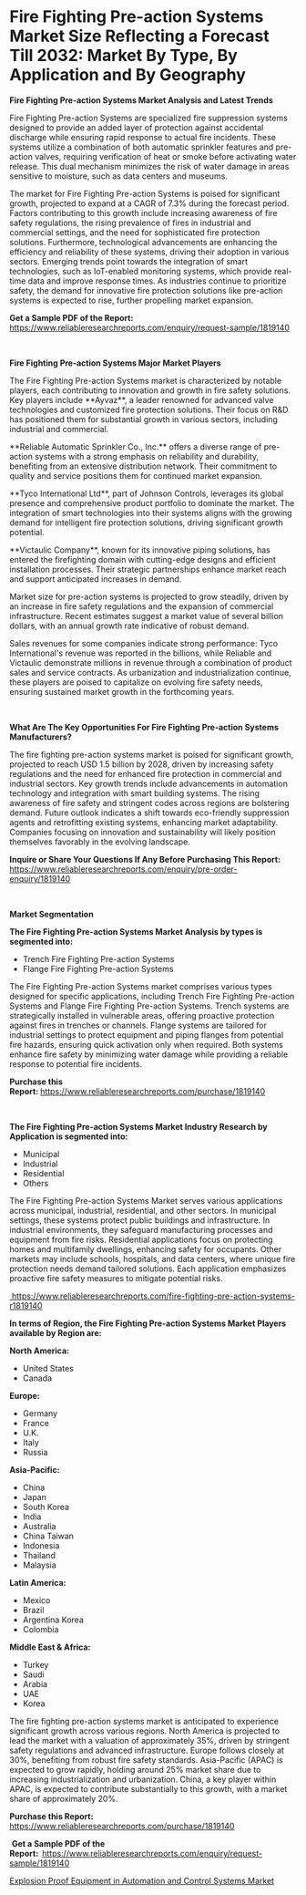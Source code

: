 <p><h1>Fire Fighting Pre-action Systems Market Size Reflecting a Forecast Till 2032: Market By Type, By Application and By Geography</h1></p><p><strong>Fire Fighting Pre-action Systems Market Analysis and Latest Trends</strong></p>
<p><p>Fire Fighting Pre-action Systems are specialized fire suppression systems designed to provide an added layer of protection against accidental discharge while ensuring rapid response to actual fire incidents. These systems utilize a combination of both automatic sprinkler features and pre-action valves, requiring verification of heat or smoke before activating water release. This dual mechanism minimizes the risk of water damage in areas sensitive to moisture, such as data centers and museums.</p><p>The market for Fire Fighting Pre-action Systems is poised for significant growth, projected to expand at a CAGR of 7.3% during the forecast period. Factors contributing to this growth include increasing awareness of fire safety regulations, the rising prevalence of fires in industrial and commercial settings, and the need for sophisticated fire protection solutions. Furthermore, technological advancements are enhancing the efficiency and reliability of these systems, driving their adoption in various sectors. Emerging trends point towards the integration of smart technologies, such as IoT-enabled monitoring systems, which provide real-time data and improve response times. As industries continue to prioritize safety, the demand for innovative fire protection solutions like pre-action systems is expected to rise, further propelling market expansion.</p></p>
<p><strong>Get a Sample PDF of the Report:&nbsp;</strong> <a href="https://www.reliableresearchreports.com/enquiry/request-sample/1819140?utm_campaign=3265&utm_medium=2&utm_source=Github&utm_content=ia&utm_term=12042025&utm_id=fire-fighting-pre-action-systems">https://www.reliableresearchreports.com/enquiry/request-sample/1819140</a></p>
<p>&nbsp;</p>
<p><strong>Fire Fighting Pre-action Systems Major Market Players</strong></p>
<p><p>The Fire Fighting Pre-action Systems market is characterized by notable players, each contributing to innovation and growth in fire safety solutions. Key players include **Ayvaz**, a leader renowned for advanced valve technologies and customized fire protection solutions. Their focus on R&D has positioned them for substantial growth in various sectors, including industrial and commercial.</p><p>**Reliable Automatic Sprinkler Co., Inc.** offers a diverse range of pre-action systems with a strong emphasis on reliability and durability, benefiting from an extensive distribution network. Their commitment to quality and service positions them for continued market expansion.</p><p>**Tyco International Ltd**, part of Johnson Controls, leverages its global presence and comprehensive product portfolio to dominate the market. The integration of smart technologies into their systems aligns with the growing demand for intelligent fire protection solutions, driving significant growth potential.</p><p>**Victaulic Company**, known for its innovative piping solutions, has entered the firefighting domain with cutting-edge designs and efficient installation processes. Their strategic partnerships enhance market reach and support anticipated increases in demand.</p><p>Market size for pre-action systems is projected to grow steadily, driven by an increase in fire safety regulations and the expansion of commercial infrastructure. Recent estimates suggest a market value of several billion dollars, with an annual growth rate indicative of robust demand.</p><p>Sales revenues for some companies indicate strong performance: Tyco International's revenue was reported in the billions, while Reliable and Victaulic demonstrate millions in revenue through a combination of product sales and service contracts. As urbanization and industrialization continue, these players are poised to capitalize on evolving fire safety needs, ensuring sustained market growth in the forthcoming years.</p></p>
<p>&nbsp;</p>
<p><strong>What Are The Key Opportunities For Fire Fighting Pre-action Systems Manufacturers?</strong></p>
<p><p>The fire fighting pre-action systems market is poised for significant growth, projected to reach USD 1.5 billion by 2028, driven by increasing safety regulations and the need for enhanced fire protection in commercial and industrial sectors. Key growth trends include advancements in automation technology and integration with smart building systems. The rising awareness of fire safety and stringent codes across regions are bolstering demand. Future outlook indicates a shift towards eco-friendly suppression agents and retrofitting existing systems, enhancing market adaptability. Companies focusing on innovation and sustainability will likely position themselves favorably in the evolving landscape.</p></p>
<p><strong>Inquire or Share Your Questions If Any Before Purchasing This Report:</strong> <a href="https://www.reliableresearchreports.com/enquiry/pre-order-enquiry/1819140?utm_campaign=3265&utm_medium=2&utm_source=Github&utm_content=ia&utm_term=12042025&utm_id=fire-fighting-pre-action-systems">https://www.reliableresearchreports.com/enquiry/pre-order-enquiry/1819140</a></p>
<p>&nbsp;</p>
<p><strong>Market Segmentation</strong></p>
<p><strong>The Fire Fighting Pre-action Systems Market Analysis by types is segmented into:</strong></p>
<p><ul><li>Trench Fire Fighting Pre-action Systems</li><li>Flange Fire Fighting Pre-action Systems</li></ul></p>
<p><p>The Fire Fighting Pre-action Systems market comprises various types designed for specific applications, including Trench Fire Fighting Pre-action Systems and Flange Fire Fighting Pre-action Systems. Trench systems are strategically installed in vulnerable areas, offering proactive protection against fires in trenches or channels. Flange systems are tailored for industrial settings to protect equipment and piping flanges from potential fire hazards, ensuring quick activation only when required. Both systems enhance fire safety by minimizing water damage while providing a reliable response to potential fire incidents.</p></p>
<p><strong>Purchase this Report:&nbsp;</strong><a href="https://www.reliableresearchreports.com/purchase/1819140?utm_campaign=3265&utm_medium=2&utm_source=Github&utm_content=ia&utm_term=12042025&utm_id=fire-fighting-pre-action-systems">https://www.reliableresearchreports.com/purchase/1819140</a></p>
<p>&nbsp;</p>
<p><strong>The Fire Fighting Pre-action Systems Market Industry Research by Application is segmented into:</strong></p>
<p><ul><li>Municipal</li><li>Industrial</li><li>Residential</li><li>Others</li></ul></p>
<p><p>The Fire Fighting Pre-action Systems Market serves various applications across municipal, industrial, residential, and other sectors. In municipal settings, these systems protect public buildings and infrastructure. In industrial environments, they safeguard manufacturing processes and equipment from fire risks. Residential applications focus on protecting homes and multifamily dwellings, enhancing safety for occupants. Other markets may include schools, hospitals, and data centers, where unique fire protection needs demand tailored solutions. Each application emphasizes proactive fire safety measures to mitigate potential risks.</p></p>
<p><a href="https://www.reliableresearchreports.com/fire-fighting-pre-action-systems-r1819140?utm_campaign=3265&utm_medium=2&utm_source=Github&utm_content=ia&utm_term=12042025&utm_id=fire-fighting-pre-action-systems">&nbsp;https://www.reliableresearchreports.com/fire-fighting-pre-action-systems-r1819140</a></p>
<p><strong>In terms of Region, the Fire Fighting Pre-action Systems Market Players available by Region are:</strong></p>
<p>
    <p> <strong> North America: </strong>
        <ul>
            <li>United States</li>
            <li>Canada</li>
        </ul>
        </p> 
    <p> <strong> Europe: </strong>
        <ul>
            <li>Germany</li>
            <li>France</li>
            <li>U.K.</li>
            <li>Italy</li>
            <li>Russia</li>
        </ul>
        </p> 
    <p> <strong> Asia-Pacific: </strong>
        <ul>
            <li>China</li>
            <li>Japan</li>
            <li>South Korea</li>
            <li>India</li>
            <li>Australia</li>
            <li>China Taiwan</li>
            <li>Indonesia</li>
            <li>Thailand</li>
            <li>Malaysia</li>
        </ul>
        </p> 
    <p> <strong> Latin America: </strong>
        <ul>
            <li>Mexico</li>
            <li>Brazil</li>
            <li>Argentina Korea</li>
            <li>Colombia</li>
        </ul>
        </p> 
    <p> <strong> Middle East & Africa: </strong>
        <ul>
            <li>Turkey</li>
            <li>Saudi</li>
            <li>Arabia</li>
            <li>UAE</li>
            <li>Korea</li>
        </ul>
    </p>
    </p>
<p><p>The fire fighting pre-action systems market is anticipated to experience significant growth across various regions. North America is projected to lead the market with a valuation of approximately 35%, driven by stringent safety regulations and advanced infrastructure. Europe follows closely at 30%, benefiting from robust fire safety standards. Asia-Pacific (APAC) is expected to grow rapidly, holding around 25% market share due to increasing industrialization and urbanization. China, a key player within APAC, is expected to contribute substantially to this growth, with a market share of approximately 20%.</p></p>
<p><strong>Purchase this Report: </strong><a href="https://www.reliableresearchreports.com/purchase/1819140?utm_campaign=3265&utm_medium=2&utm_source=Github&utm_content=ia&utm_term=12042025&utm_id=fire-fighting-pre-action-systems">https://www.reliableresearchreports.com/purchase/1819140</a></p>
<p>&nbsp;<strong>Get a Sample PDF of the Report:&nbsp;&nbsp;</strong><a href="https://www.reliableresearchreports.com/enquiry/request-sample/1819140?utm_campaign=3265&utm_medium=2&utm_source=Github&utm_content=ia&utm_term=12042025&utm_id=fire-fighting-pre-action-systems">https://www.reliableresearchreports.com/enquiry/request-sample/1819140</a></p>
<p><strong></strong></p>
<p><p><a href="https://github.com/rosalinebhakta48/Market-Research-Report-List-1/blob/main/explosion-proof-equipment-in-automation-and-control-systems-market.md?utm_campaign=3265&utm_medium=2&utm_source=Github&utm_content=ia&utm_term=12042025&utm_id=fire-fighting-pre-action-systems">Explosion Proof Equipment in Automation and Control Systems Market</a></p></p>